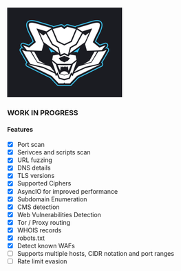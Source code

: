 ![Racoon](Raccoon.png)

### WORK IN PROGRESS
#### Features
- [x] Port scan
- [x] Serivces and scripts scan
- [x] URL fuzzing
- [x] DNS details
- [x] TLS versions
- [x] Supported Ciphers
- [x] AsyncIO for improved performance
- [x] Subdomain Enumeration
- [x] CMS detection
- [x] Web Vulnerabilities Detection
- [x] Tor / Proxy routing
- [x] WHOIS records
- [x] robots.txt
- [x] Detect known WAFs
- [ ] Supports multiple hosts, CIDR notation and port ranges
- [ ] Rate limit evasion
